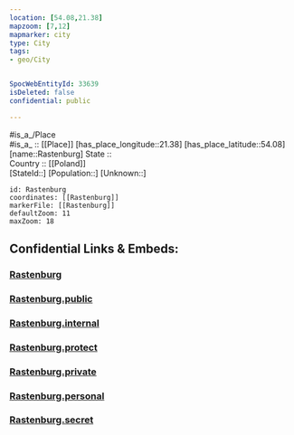 ```yaml
---
location: [54.08,21.38] 
mapzoom: [7,12] 
mapmarker: city 
type: City
tags:
- geo/City


SpocWebEntityId: 33639
isDeleted: false
confidential: public

---
```

#is_a_/Place  
#is_a_ :: [[Place]] 
[has_place_longitude::21.38] 
[has_place_latitude::54.08] 
[name::Rastenburg] 
State ::  
Country :: [[Poland]]  
[StateId::] 
[Population::] 
[Unknown::] 


```leaflet
id: Rastenburg
coordinates: [[Rastenburg]] 
markerFile: [[Rastenburg]] 
defaultZoom: 11 
maxZoom: 18
```


## Confidential Links & Embeds: 

### [Rastenburg](/_Standards/Earth/Continent/Europe/Europe~East/Poland/Provinces~Poland/Warmian-Masurian/City/Rastenburg.md) 

### [Rastenburg.public](/_public/Earth/Continent/Europe/Europe~East/Poland/Provinces~Poland/Warmian-Masurian/City/Rastenburg.public.md) 

### [Rastenburg.internal](/_internal/Earth/Continent/Europe/Europe~East/Poland/Provinces~Poland/Warmian-Masurian/City/Rastenburg.internal.md) 

### [Rastenburg.protect](/_protect/Earth/Continent/Europe/Europe~East/Poland/Provinces~Poland/Warmian-Masurian/City/Rastenburg.protect.md) 

### [Rastenburg.private](/_private/Earth/Continent/Europe/Europe~East/Poland/Provinces~Poland/Warmian-Masurian/City/Rastenburg.private.md) 

### [Rastenburg.personal](/_personal/Earth/Continent/Europe/Europe~East/Poland/Provinces~Poland/Warmian-Masurian/City/Rastenburg.personal.md) 

### [Rastenburg.secret](/_secret/Earth/Continent/Europe/Europe~East/Poland/Provinces~Poland/Warmian-Masurian/City/Rastenburg.secret.md)


